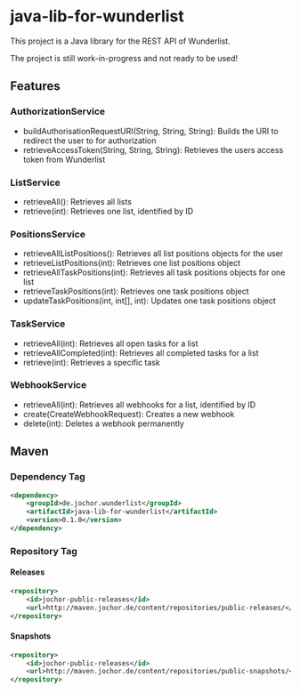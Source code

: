 # java-lib-for-wunderlist
This project is a Java library for the REST API of Wunderlist.

The project is still work-in-progress and not ready to be used!

## Features

### AuthorizationService

- buildAuthorisationRequestURI(String, String, String): Builds the URI to redirect the user to for authorization
- retrieveAccessToken(String, String, String): Retrieves the users access token from Wunderlist

### ListService

- retrieveAll(): Retrieves all lists
- retrieve(int): Retrieves one list, identified by ID

### PositionsService

- retrieveAllListPositions(): Retrieves all list positions objects for the user
- retrieveListPositions(int): Retrieves one list positions object
- retrieveAllTaskPositions(int): Retrieves all task positions objects for one list
- retrieveTaskPositions(int): Retrieves one task positions object
- updateTaskPositions(int, int[], int): Updates one task positions object

### TaskService

- retrieveAll(int): Retrieves all open tasks for a list
- retrieveAllCompleted(int): Retrieves all completed tasks for a list
- retrieve(int): Retrieves a specific task

### WebhookService

- retrieveAll(int): Retrieves all webhooks for a list, identified by ID
- create(CreateWebhookRequest): Creates a new webhook
- delete(int): Deletes a webhook permanently

## Maven

### Dependency Tag

```xml
<dependency>
	<groupId>de.jochor.wunderlist</groupId>
	<artifactId>java-lib-for-wunderlist</artifactId>
	<version>0.1.0</version>
</dependency>
```

### Repository Tag

#### Releases

```xml
<repository>
	<id>jochor-public-releases</id>
	<url>http://maven.jochor.de/content/repositories/public-releases/</url>
</repository>
```

#### Snapshots

```xml
<repository>
	<id>jochor-public-releases</id>
	<url>http://maven.jochor.de/content/repositories/public-snapshots/</url>
</repository>
```
